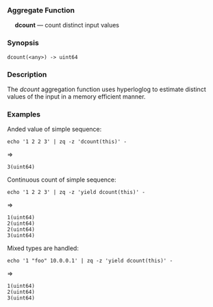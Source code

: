 ### Aggregate Function

&emsp; **dcount** &mdash; count distinct input values

### Synopsis
```
dcount(<any>) -> uint64
```
### Description

The _dcount_ aggregation function uses hyperloglog to estimate distinct values
of the input in a memory efficient manner.

### Examples

Anded value of simple sequence:
```mdtest-command
echo '1 2 2 3' | zq -z 'dcount(this)' -
```
=>
```mdtest-output
3(uint64)
```

Continuous count of simple sequence:
```mdtest-command
echo '1 2 2 3' | zq -z 'yield dcount(this)' -
```
=>
```mdtest-output
1(uint64)
2(uint64)
2(uint64)
3(uint64)
```
Mixed types are handled:
```mdtest-command
echo '1 "foo" 10.0.0.1' | zq -z 'yield dcount(this)' -
```
=>
```mdtest-output
1(uint64)
2(uint64)
3(uint64)
```
